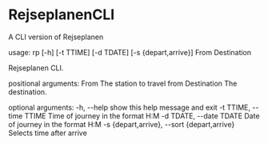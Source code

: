RejseplanenCLI
==============

A CLI version of Rejseplanen

usage: rp [-h] [-t TTIME] [-d TDATE] [-s {depart,arrive}] From Destination

Rejseplanen CLI.

positional arguments:
  From                  The station to travel from
  Destination           The destination.

optional arguments:
  -h, --help            show this help message and exit
  -t TTIME, --time TTIME
                        Time of journey in the format H:M
  -d TDATE, --date TDATE
                        Date of journey in the format H:M
  -s {depart,arrive}, --sort {depart,arrive}
                        Selects time after arrive
